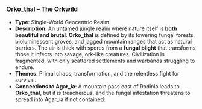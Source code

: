 ### **Orko_thal** – The Orkwild

- **Type**: Single-World Geocentric Realm
- **Description**: An untamed jungle realm where nature itself is **both beautiful and brutal**. **Orko_thal** is defined by its towering fungal forests, bioluminescent groves, and jagged mountain ranges that act as natural barriers. The air is thick with spores from a **fungal blight** that transforms those it infects into savage, ork-like creatures. Civilization is fragmented, with only scattered settlements and warbands struggling to endure.
- **Themes**: Primal chaos, transformation, and the relentless fight for survival.
- **Connections to Agar_ia**: A mountain pass east of Rodinia leads to **Orko_thal**, but it is treacherous, and the fungal infestation threatens to spread into Agar_ia if not contained.